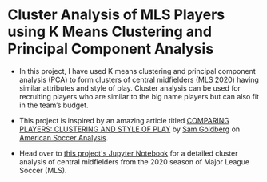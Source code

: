 # Cluster Analysis of MLS Players using K Means Clustering and Principal Component Analysis


* In this project, I have used K means clustering and principal component analysis (PCA) to form clusters of central midfielders (MLS 2020) having similar attributes and style of play. Cluster analysis can be used for recruiting players who are similar to the big name players but can also fit in the team’s budget.


* This project is inspired by an amazing article titled [COMPARING PLAYERS: CLUSTERING AND STYLE OF PLAY](https://www.americansocceranalysis.com/home/2020/3/3/clustering) by [Sam Goldberg](https://www.americansocceranalysis.com/?author=5e260cf5e3c0a94c0a87edaa) on [American Soccer Analysis](https://www.americansocceranalysis.com/). 


* Head over to [this project's Jupyter Notebook](https://github.com/prateek-senapati/cluster-analysis-mls/blob/main/Cluster%20Analysis%20of%20MLS%20Players%20using%20K%20Means%20Clustering%20and%20Principal%20Component%20Analysis.ipynb) for a detailed cluster analysis of central midfielders from the 2020 season of Major League Soccer (MLS). 
